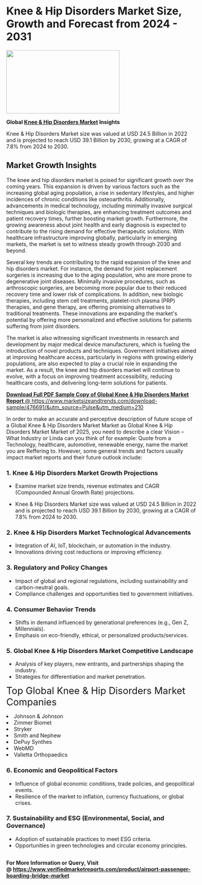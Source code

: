 <H1>Knee & Hip Disorders Market Size, Growth and Forecast from 2024 - 2031</H1><img class="aligncenter size-medium wp-image-584254" src="https://thirdeyenews.in/wp-content/uploads/2024/09/Global-Market-Research-300x168.jpeg" alt="" width="300" height="168" /><p><strong>Global&nbsp;<a href="https://www.marketsizeandtrends.com/download-sample/476691/&amp;utm_source=Pulse&amp;utm_medium=210">Knee & Hip Disorders Market</a> Insights</strong></p><p>Knee & Hip Disorders Market size was valued at USD 24.5 Billion in 2022 and is projected to reach USD 39.1 Billion by 2030, growing at a CAGR of 7.8% from 2024 to 2030.</p><p><h2>Market Growth Insights</h2> <p>The knee and hip disorders market is poised for significant growth over the coming years. This expansion is driven by various factors such as the increasing global aging population, a rise in sedentary lifestyles, and higher incidences of chronic conditions like osteoarthritis. Additionally, advancements in medical technology, including minimally invasive surgical techniques and biologic therapies, are enhancing treatment outcomes and patient recovery times, further boosting market growth. Furthermore, the growing awareness about joint health and early diagnosis is expected to contribute to the rising demand for effective therapeutic solutions. With healthcare infrastructure improving globally, particularly in emerging markets, the market is set to witness steady growth through 2030 and beyond.</p> <p><a href="#"></a></p> <p>Several key trends are contributing to the rapid expansion of the knee and hip disorders market. For instance, the demand for joint replacement surgeries is increasing due to the aging population, who are more prone to degenerative joint diseases. Minimally invasive procedures, such as arthroscopic surgeries, are becoming more popular due to their reduced recovery time and lower risk of complications. In addition, new biologic therapies, including stem cell treatments, platelet-rich plasma (PRP) therapies, and gene therapy, are offering promising alternatives to traditional treatments. These innovations are expanding the market's potential by offering more personalized and effective solutions for patients suffering from joint disorders.</p> <p>The market is also witnessing significant investments in research and development by major medical device manufacturers, which is fueling the introduction of novel products and techniques. Government initiatives aimed at improving healthcare access, particularly in regions with growing elderly populations, are also expected to play a crucial role in expanding the market. As a result, the knee and hip disorders market will continue to evolve, with a focus on improving treatment accessibility, reducing healthcare costs, and delivering long-term solutions for patients.</p> <p><a href="#"></p><p><span class=""><strong>Download Full PDF Sample Copy of Global Knee & Hip Disorders Market Report</strong> @ <a href="https://www.marketsizeandtrends.com/download-sample/476691/&amp;utm_source=Pulse&amp;utm_medium=210" target="_blank">https://www.marketsizeandtrends.com/download-sample/476691/&amp;utm_source=Pulse&amp;utm_medium=210</a></span></p><p>In order to make an accurate and perceptive description of future scope of a Global&nbsp;Knee & Hip Disorders Market Market as Global&nbsp;Knee & Hip Disorders Market Market of 2025, you need to describe a clear Vision &ndash; What Industry or Linda can you think of for example: Quote from a Technology, healthcare, automotive, renewable energy, name the market you are Reffering to. However, some general trends and factors usually impact market reports and their future outlook include:</p><h3>1.&nbsp;<strong>Knee & Hip Disorders Market Growth Projections</strong></h3><ul><li>Examine market size trends, revenue estimates and CAGR (Compounded Annual Growth Rate) projections.</li><li><p>Knee & Hip Disorders Market size was valued at USD 24.5 Billion in 2022 and is projected to reach USD 39.1 Billion by 2030, growing at a CAGR of 7.8% from 2024 to 2030.</p></li></ul><h3>2.&nbsp;<strong>Knee & Hip Disorders Market Technological Advancements</strong></h3><ul><li>Integration of AI, IoT, blockchain, or automation in the industry.</li><li>Innovations driving cost reductions or improving efficiency.</li></ul><h3>3.&nbsp;<strong>Regulatory and Policy Changes</strong></h3><ul><li>Impact of global and regional regulations, including sustainability and carbon-neutral goals.</li><li>Compliance challenges and opportunities tied to government initiatives.</li></ul><h3>4.&nbsp;<strong>Consumer Behavior Trends</strong></h3><ul><li>Shifts in demand influenced by generational preferences (e.g., Gen Z, Millennials).</li><li>Emphasis on eco-friendly, ethical, or personalized products/services.</li></ul><h3>5.&nbsp;<strong>Global Knee & Hip Disorders Market Competitive Landscape</strong></h3><ul><li>Analysis of key players, new entrants, and partnerships shaping the industry.</li><li>Strategies for differentiation and market penetration.</li></ul><p data-pm-slice="1 1 []"><span style="color: inherit; font-family: inherit; font-size: 25px;">Top Global Knee & Hip Disorders Market Companies</span></p><div class="" data-test-id=""><p><li>Johnson & Johnson</li><li> Zimmer Biomet</li><li> Stryker</li><li> Smith and Nephew</li><li> DePuy Synthes</li><li> WebMD</li><li> Valletta Orthopaedics</li></p></div><h3>6.&nbsp;<strong>Economic and Geopolitical Factors</strong></h3><ul><li>Influence of global economic conditions, trade policies, and geopolitical events.</li><li>Resilience of the market to inflation, currency fluctuations, or global crises.</li></ul><h3>7.&nbsp;<strong>Sustainability and ESG (Environmental, Social, and Governance)</strong></h3><ul><li>Adoption of sustainable practices to meet ESG criteria.</li><li>Opportunities in green technologies and circular economy principles.</li></ul><h2><strong style="font-size: 14px;">For More Information or Query, Visit @&nbsp;</strong><a style="background-color: #ffffff; font-size: 14px;" href="https://www.marketsizeandtrends.com/report/knee-hip-disorders-market/" target="_blank">https://www.verifiedmarketreports.com/product/airport-passenger-boarding-bridge-market</a></h2>
